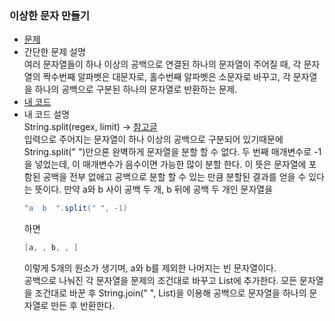 ### 이상한 문자 만들기
* [문제](https://programmers.co.kr/learn/courses/30/lessons/12930)  
* 간단한 문제 설명   
    여러 문자열들이 하나 이상의 공백으로 연결된 하나의 문자열이 주어질 때, 각 문자열의 짝수번째 알파벳은 대문자로, 홀수번째 알파벳은 소문자로 바꾸고, 각 문자열을 하나의 공백으로 구분된 하나의 문자열로 반환하는 문제.  
* [내 코드](creating_strange_characters.java)  
* 내 코드 설명  
    String.split(regex, limit) -> [참고글](https://stackoverflow.com/questions/47552729/java-how-splitregex-limit-method-actually-works)  
    입력으로 주어지는 문자열이 하나 이상의 공백으로 구분되어 있기때문에 String.split(" ")만으론 완벽하게 문자열을 분할 할 수 없다. 두 번째 매개변수로 -1을 넣었는데, 이 매개변수가 음수이면 가능한 많이 분할 한다. 이 뜻은 문자열에 포함된 공백을 전부 없애고 공백으로 분할 할 수 있는 만큼 분할된 결과를 얻을 수 있다는 뜻이다. 만약 a와 b 사이 공백 두 개, b 뒤에 공백 두 개인 문자열을  
    ```java
    "a  b  ".split(" ", -1)
    ```
    하면
    ```java
    [a, , b, , ]
    ```
    이렇게 5개의 원소가 생기며, a와 b를 제외한 나머지는 빈 문자열이다.  
    공백으로 나눠진 각 문자열을 문제의 조건대로 바꾸고 List에 추가한다. 모든 문자열을 조건대로 바꾼 후 String.join(" ", List)을 이용해 공백으로 문자열을 하나의 문자열로 만든 후 반환한다.  
